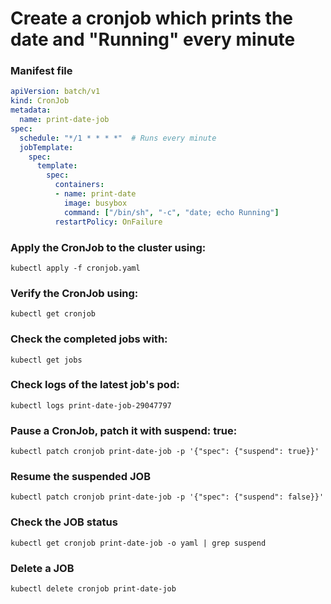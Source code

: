 # Create a cronjob which prints the date and "Running" every minute
### Manifest file 
```yaml
apiVersion: batch/v1
kind: CronJob
metadata:
  name: print-date-job
spec:
  schedule: "*/1 * * * *"  # Runs every minute
  jobTemplate:
    spec:
      template:
        spec:
          containers:
          - name: print-date
            image: busybox
            command: ["/bin/sh", "-c", "date; echo Running"]
          restartPolicy: OnFailure
```
### Apply the CronJob to the cluster using:
```
kubectl apply -f cronjob.yaml
```
### Verify the CronJob using:
```
kubectl get cronjob
```
### Check the completed jobs with:
```
kubectl get jobs
```
### Check logs of the latest job's pod:
``` 
kubectl logs print-date-job-29047797
```
### Pause a CronJob, patch it with suspend: true:
```
kubectl patch cronjob print-date-job -p '{"spec": {"suspend": true}}'
```
### Resume the suspended JOB
```
kubectl patch cronjob print-date-job -p '{"spec": {"suspend": false}}'
```
### Check the JOB status
```
kubectl get cronjob print-date-job -o yaml | grep suspend
```
### Delete a JOB
```
kubectl delete cronjob print-date-job
```

